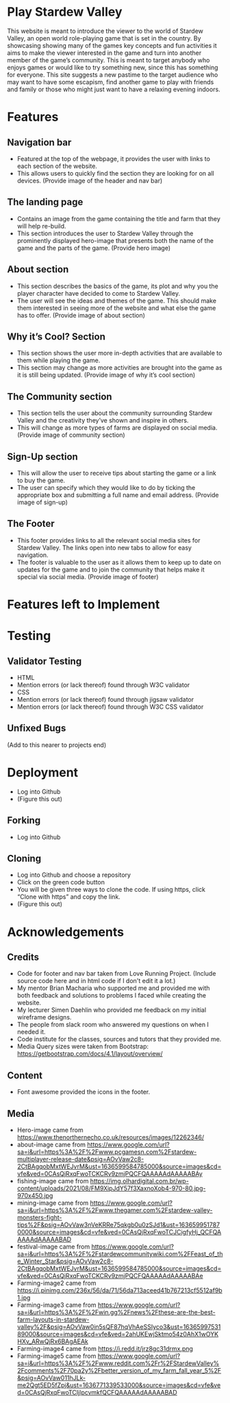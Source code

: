 # Play Stardew Valley
<p>
This website is meant to introduce the viewer to the world of Stardew Valley, an open world role-playing game that is set in the country. By showcasing showing many of the games key concepts and fun activities it aims to make the viewer interested in the game and turn into another member of the game’s community. This is meant to target anybody who enjoys games or would like to try something new, since this has something for everyone. This site suggests a new pastime to the target audience who may want to have some escapism, find another game to play with friends and family or those who might just want to have a relaxing evening indoors.
</p>

# Features
## Navigation bar
* Featured at the top of the webpage, it provides the user with links to each section of the website.
* This allows users to quickly find the section they are looking for on all devices.
(Provide image of the header and nav bar)

## The landing page
* Contains an image from the game containing the title and farm that they will help re-build.
* This section introduces the user to Stardew Valley through the prominently displayed hero-image that presents both the name of the game and the parts of the game.
(Provide hero image)

## About section
* This section describes the basics of the game, its plot and why you the player character have decided to come to Stardew Valley.
* The user will see the ideas and themes of the game. This should make them interested in seeing more of the website and what else the game has to offer.
(Provide image of about section)

## Why it’s Cool? Section
* This section shows the user more in-depth activities that are available to them while playing the game.
* This section may change as more activities are brought into the game as it is still being updated.
(Provide image of why it’s cool section)

## The Community section
* This section tells the user about the community surrounding Stardew Valley and the creativity they’ve shown and inspire in others.
* This will change as more types of farms are displayed on social media.
(Provide image of community section)

## Sign-Up section
* This will allow the user to receive tips about starting the game or a link to buy the game. 
* The user can specify which they would like to do by ticking the appropriate box and submitting a full name and email address.
(Provide image of sign-up)

## The Footer
* This footer provides links to all the relevant social media sites for Stardew Valley. The links open into new tabs to allow for easy navigation.
* The footer is valuable to the user as it allows them to keep up to date on updates for the game and to join the community that helps make it special via social media.
(Provide image of footer)

# Features left to Implement

# Testing
## Validator Testing
* HTML
* Mention errors (or lack thereof) found through W3C validator
* CSS
* Mention errors (or lack thereof) found through jigsaw validator
* Mention errors (or lack thereof) found through W3C CSS validator

## Unfixed Bugs
(Add to this nearer to projects end)

# Deployment
* Log into Github
* (Figure this out)

## Forking
* Log into Github

## Cloning
* Log into Github and choose a repository
* Click on the green code button
* You will be given three ways to clone the code. If using https, click “Clone with https” and copy the link.
* (Figure this out)

# Acknowledgements

## Credits
* Code for footer and nav bar taken from Love Running Project. (Include source code here and in html code if I don't edit it a lot.)
* My mentor Brian Macharia who supported me and provided me with both feedback and solutions to problems I faced while creating the website.
* My lecturer Simen Daehlin who provided me feedback on my initial wireframe designs.
* The people from slack room who answered my questions on when I needed it.
* Code institute for the classes, sources and tutors that they provided me.
* Media Query sizes were taken from Bootstrap: https://getbootstrap.com/docs/4.1/layout/overview/

## Content
* Font awesome provided the icons in the footer.

## Media
* Hero-image came from https://www.thenorthernecho.co.uk/resources/images/12262346/
* about-image came from https://www.google.com/url?sa=i&url=https%3A%2F%2Fwww.pcgamesn.com%2Fstardew-multiplayer-release-date&psig=AOvVaw2c8-2CtBAgqobMxtWEJvrM&ust=1636599584785000&source=images&cd=vfe&ved=0CAsQjRxqFwoTCKCRv9zmjPQCFQAAAAAdAAAAABAy
* fishing-image came from https://img.olhardigital.com.br/wp-content/uploads/2021/08/FM9XipJdY57f3XaxnoXob4-970-80.jpg-970x450.jpg
* mining-image came from https://www.google.com/url?sa=i&url=https%3A%2F%2Fwww.thegamer.com%2Fstardew-valley-monsters-fight-tips%2F&psig=AOvVaw3nVeKRRe75qkgb0u0zSJd1&ust=1636599517870000&source=images&cd=vfe&ved=0CAsQjRxqFwoTCJCigfyHj_QCFQAAAAAdAAAAABAD
* festival-image came from https://www.google.com/url?sa=i&url=https%3A%2F%2Fstardewcommunitywiki.com%2FFeast_of_the_Winter_Star&psig=AOvVaw2c8-2CtBAgqobMxtWEJvrM&ust=1636599584785000&source=images&cd=vfe&ved=0CAsQjRxqFwoTCKCRv9zmjPQCFQAAAAAdAAAAABAe
* Farming-image2 came from https://i.pinimg.com/236x/56/da/71/56da713aceed41b767213cf5512af9b1.jpg
* Farming-image3 came from https://www.google.com/url?sa=i&url=https%3A%2F%2Fwin.gg%2Fnews%2Fthese-are-the-best-farm-layouts-in-stardew-valley%2F&psig=AOvVaw0in5sQF87hqVhAeSSIyco3&ust=1636599753189000&source=images&cd=vfe&ved=2ahUKEwjSktmo54z0AhX1wOYKHXv_ARwQjRx6BAgAEAk
* Farming-image4 came from https://i.redd.it/jrz8gc31drmx.png
* Farming-image5 came from https://www.google.com/url?sa=i&url=https%3A%2F%2Fwww.reddit.com%2Fr%2FStardewValley%2Fcomments%2F70pa2y%2Fbetter_version_of_my_farm_fall_year_5%2F&psig=AOvVaw011hJLk-me2Qgt5ED5fZpj&ust=1636771339533000&source=images&cd=vfe&ved=0CAsQjRxqFwoTCIjlpcvmkfQCFQAAAAAdAAAAABAD